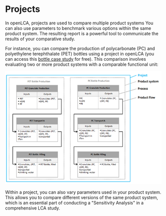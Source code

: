 # Projects

In openLCA, projects are used to compare multiple product systems You can also use parameters to benchmark various options within the same product system. The resulting report is a powerful tool to communicate the results of your comparative study.

For instance, you can compare the production of polycarbonate (PC) and polyethylene terephthalate (PET) bottles using a project in openLCA (you can access this [bottle case study](https://nexus.openlca.org/casestudy/Other%20free%20case%20studies) for free). This comparison involves evaluating two or more product systems with a comparable functional unit:

![](../media/project_index.png)  

Within a project, you can also vary parameters used in your product system. This allows you to compare different versions of the same product system, which is an essential part of conducting a "Sensitivity Analysis" in a comprehensive LCA study.
